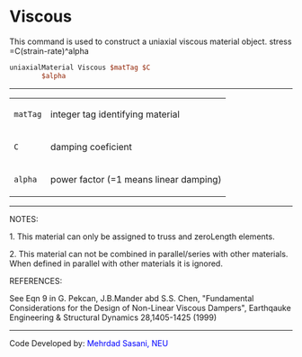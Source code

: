 # Viscous

<p>This command is used to construct a uniaxial viscous material object.
stress =C(strain-rate)^alpha</p>

```tcl
uniaxialMaterial Viscous $matTag $C
        $alpha
```
<hr />
<table>
<tbody>
<tr class="odd">
<td><code class="parameter-table-variable">matTag</code></td>
<td><p>integer tag identifying material</p></td>
</tr>
<tr class="even">
<td><code class="parameter-table-variable">C</code></td>
<td><p>damping coeficient</p></td>
</tr>
<tr class="odd">
<td><code class="parameter-table-variable">alpha</code></td>
<td><p>power factor (=1 means linear damping)</p></td>
</tr>
</tbody>
</table>
<hr />
<p>NOTES:</p>
<p>1. This material can only be assigned to truss and zeroLength
elements.</p>
<p>2. This material can not be combined in parallel/series with other
materials. When defined in parallel with other materials it is
ignored.</p>
<p>REFERENCES:</p>
<p>See Eqn 9 in G. Pekcan, J.B.Mander abd S.S. Chen, "Fundamental
Considerations for the Design of Non-Linear Viscous Dampers", Earthqauke
Engineering &amp; Structural Dynamics 28,1405-1425 (1999)</p>
<hr />
<p>Code Developed by: <span style="color:blue"> Mehrdad Sasani,
NEU </span></p>
